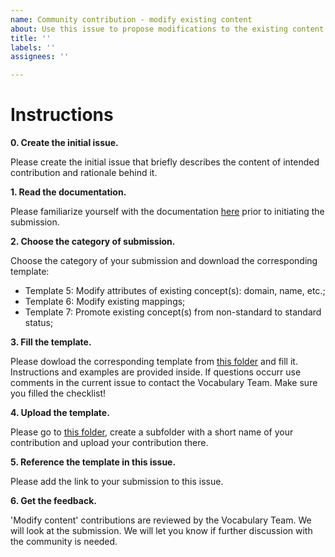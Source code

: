 ```yaml
---
name: Community contribution - modify existing content
about: Use this issue to propose modifications to the existing content of the Vocabularies
title: ''
labels: ''
assignees: ''

---
```


# Instructions

**0. Create the initial issue.**

Please create the initial issue that briefly describes the content of intended contribution and rationale behind it.

**1. Read the documentation.**

Please familiarize yourself with the documentation [here](https://github.com/OHDSI/Vocabulary-v5.0/wiki/Community-contribution) prior to initiating the submission.

**2. Choose the category of submission.**

Choose the category of your submission and download the corresponding template:

- Template 5: Modify attributes of existing concept(s): domain, name, etc.;
- Template 6: Modify existing mappings;
- Template 7: Promote existing concept(s) from non-standard to standard status;


**3. Fill the template.**

Please dowload the corresponding template from [this folder](https://drive.google.com/drive/u/1/folders/1D7hSGKQkWgJCAKXDNOjfoFcnRca0-57w) and fill it. Instructions and examples are provided inside. If questions occurr use comments in the current issue to contact the Vocabulary Team. Make sure you filled the checklist!

**4. Upload the template.**

Please go to [this folder](https://drive.google.com/drive/u/1/folders/1rWPvto3zdS7F4QrhkpL3JXzDfm60tGOa), create a subfolder with a short name of your contribution and upload your contribution there.

**5. Reference the template in this issue.**

Please add the link to your submission to this issue.

**6. Get the feedback.**

'Modify content' contributions are  reviewed by the Vocabulary Team. We will look at the submission. We will let you know if further discussion with the community is needed.


